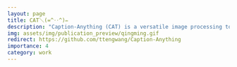 ```yaml
---
layout: page
title: CAT＼(=^‥^)✏️
description: "Caption-Anything (CAT) is a versatile image processing tool that combines the capabilities of Segment Anything, Visual Captioning, and ChatGPT."
img: assets/img/publication_preview/qingming.gif
redirect: https://github.com/ttengwang/Caption-Anything
importance: 4
category: work
---
```

